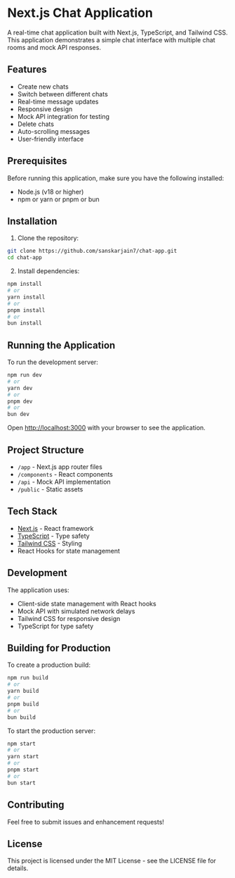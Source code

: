 # Next.js Chat Application

A real-time chat application built with Next.js, TypeScript, and Tailwind CSS. This application demonstrates a simple chat interface with multiple chat rooms and mock API responses.

## Features

- Create new chats
- Switch between different chats
- Real-time message updates
- Responsive design
- Mock API integration for testing
- Delete chats
- Auto-scrolling messages
- User-friendly interface

## Prerequisites

Before running this application, make sure you have the following installed:
- Node.js (v18 or higher)
- npm or yarn or pnpm or bun

## Installation

1. Clone the repository:
```bash
git clone https://github.com/sanskarjain7/chat-app.git
cd chat-app
```

2. Install dependencies:
```bash
npm install
# or
yarn install
# or
pnpm install
# or
bun install
```

## Running the Application

To run the development server:

```bash
npm run dev
# or
yarn dev
# or
pnpm dev
# or
bun dev
```

Open [http://localhost:3000](http://localhost:3000) with your browser to see the application.

## Project Structure

- `/app` - Next.js app router files
- `/components` - React components
- `/api` - Mock API implementation
- `/public` - Static assets

## Tech Stack

- [Next.js](https://nextjs.org/) - React framework
- [TypeScript](https://www.typescriptlang.org/) - Type safety
- [Tailwind CSS](https://tailwindcss.com/) - Styling
- React Hooks for state management

## Development

The application uses:
- Client-side state management with React hooks
- Mock API with simulated network delays
- Tailwind CSS for responsive design
- TypeScript for type safety

## Building for Production

To create a production build:

```bash
npm run build
# or
yarn build
# or
pnpm build
# or
bun build
```

To start the production server:

```bash
npm start
# or
yarn start
# or
pnpm start
# or
bun start
```

## Contributing

Feel free to submit issues and enhancement requests!

## License

This project is licensed under the MIT License - see the LICENSE file for details.
